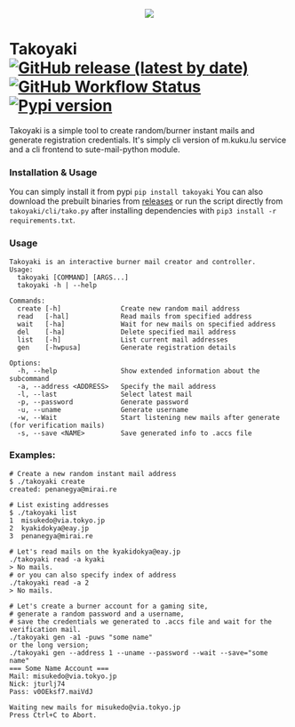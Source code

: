 <p align="center">
  <img src="https://u.teknik.io/00UzK.svg">
</p>

# Takoyaki [![GitHub release (latest by date)](https://img.shields.io/github/v/release/kebablord/takoyaki?style=flat-square)](https://github.com/kebablord/takoyaki/releases/latest)  [![GitHub Workflow Status](https://img.shields.io/github/workflow/status/kebablord/takoyaki/Check%20errors%20and%20lint?style=flat-square)](https://github.com/KebabLord/takoyaki/actions) [![Pypi version](https://img.shields.io/pypi/v/takoyaki?style=flat-square)](https://pypi.org/project/takoyaki/)
Takoyaki is a simple tool to create random/burner instant mails and generate registration credentials. It's simply cli version of m.kuku.lu service and a cli frontend to sute-mail-python module.

### Installation & Usage
You can simply install it from pypi
```pip install takoyaki```
You can also download the prebuilt binaries from [releases](https://github.com/KebabLord/takoyaki/releases) or run the script directly from `takoyaki/cli/tako.py` after installing dependencies with `pip3 install -r requirements.txt`.
### Usage
```λ ./takoyaki.py -h
Takoyaki is an interactive burner mail creator and controller.
Usage:
  takoyaki [COMMAND] [ARGS...]
  takoyaki -h | --help

Commands:
  create [-h]               Create new random mail address
  read   [-hal]             Read mails from specified address
  wait   [-ha]              Wait for new mails on specified address
  del    [-ha]              Delete specified mail address
  list   [-h]               List current mail addresses
  gen    [-hwpusa]          Generate registration details

Options:
  -h, --help                Show extended information about the subcommand
  -a, --address <ADDRESS>   Specify the mail address
  -l, --last                Select latest mail
  -p, --password            Generate password
  -u, --uname               Generate username
  -w, --Wait                Start listening new mails after generate (for verification mails)
  -s, --save <NAME>         Save generated info to .accs file
```
### Examples:
```
# Create a new random instant mail address
$ ./takoyaki create
created: penanegya@mirai.re

# List existing addresses
$ ./takoyaki list
1  misukedo@via.tokyo.jp
2  kyakidokya@eay.jp
3  penanegya@mirai.re

# Let's read mails on the kyakidokya@eay.jp
./takoyaki read -a kyaki
> No mails.
# or you can also specify index of address
./takoyaki read -a 2
> No mails.

# Let's create a burner account for a gaming site,
# generate a random password and a username,
# save the credentials we generated to .accs file and wait for the verification mail.
./takoyaki gen -a1 -puws "some name"
or the long version;
./takoyaki gen --address 1 --uname --password --wait --save="some name"
=== Some Name Account ===
Mail: misukedo@via.tokyo.jp
Nick: jturlj74 
Pass: v0OEksf7.maiVdJ 

Waiting new mails for misukedo@via.tokyo.jp
Press Ctrl+C to Abort.
```

